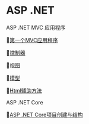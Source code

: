 # ASP .NET 
ASP .NET MVC 应用程序

:checkered_flag:[第一个MVC应用程序](https://github.com/Lumnca/MVC/blob/master/Start.md)

:checkered_flag:[控制器](https://github.com/Lumnca/MVC/blob/master/%E6%8E%A7%E5%88%B6%E5%99%A8.md)

:checkered_flag:[视图](https://github.com/Lumnca/MVC/blob/master/%E8%A7%86%E5%9B%BE.md)

:checkered_flag:[模型](https://github.com/Lumnca/MVC/blob/master/%E6%A8%A1%E5%9E%8B.md)

:checkered_flag:[Html辅助方法](https://github.com/Lumnca/MVC/blob/master/%E6%95%B0%E6%8D%AE%E4%BA%A4%E4%BA%92.md)


ASP .NET Core

:checkered_flag:[ASP .NET Core项目创建与结构](https://github.com/Lumnca/ASP-.NET-Core/blob/master/core%E9%A1%B9%E7%9B%AE%E5%88%9B%E5%BB%BA.md)





